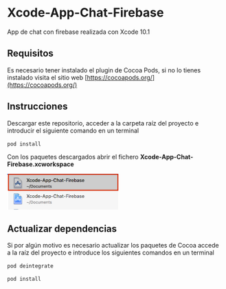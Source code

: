 # Xcode-App-Chat-Firebase
App de chat con firebase realizada con Xcode 10.1
## Requisitos

Es necesario tener instalado el plugin de Cocoa Pods, si no lo tienes instalado visita el sitio web [https://cocoapods.org/](https://cocoapods.org/)

## Instrucciones

Descargar este repositorio, acceder a la carpeta raíz del proyecto e introducir el siguiente comando en un terminal

```
pod install
```

Con los paquetes descargados abrir el fichero **Xcode-App-Chat-Firebase.xcworkspace** 

![Xcode-App-Chat-Firebase.xcworkspace](xcodeproject.png)

## Actualizar dependencias

Si por algún motivo es necesario actualizar los paquetes de Cocoa accede a la raíz del proyecto e introduce los siguientes comandos en un terminal

```
pod deintegrate
```
```
pod install
```